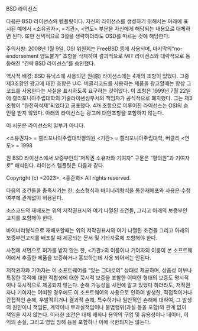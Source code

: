 BSD 라이선스



다음은 BSD 라이선스의 템플릿이다. 자신의 라이선스를 생성하기 위해서는 아래에 표시된 예에서 <소유권자>, <기관>, <연도> 부분을 자신에게 해당되는 내용으로 대체하면 된다. 또한 선택적으로 3절을 생략하더라도 OSD를 따르는 것에 해당한다.


주의사항: 2008년 1월 9일, OSI 위원회는 FreeBSD 등에 사용되며, 마지막의“no-endorsement 양도불가” 조항을 삭제하여 결과적으로 MIT 라이선스와 대략적으로 동등해진 “간략 BSD 라이선스”를 승인했다.


역사적 배경: BSD 유닉스에 사용되던 원(原) 라이선스에는 4개의 조항이 있었다. 그중 제3조항인 광고에 대한 조항은 U.C. 버클리코드를 사용하는 제품을 광고할때는 항상 그 코드를 사용한다는 사실을 표시하도록 요구하는 것이었다. 이 조항은 1999년 7월 22일에 캘리포니아주립대학의 기술라이센싱부서의 책임자가 공식적으로 폐지했다. 그는 제3조항이 “완전히삭제”되었다고 공표했다. 4개 조항으로 이루어진 라이선스는 OSI의 승인을 받지 않았다. 아래의 라이선스는 광고에 대한조항을 포함하지 않는다.

이 서문은 라이선스의 일부가 아니다.


<소유권자> = 캘리포니아주립대학평의원
<기관> = 캘리포니아주립대학, 버클리
<연도> = 1998


원 BSD 라이선스에서 보증부인의“저작권 소유자와 기여자” 구문은 “평의원”과 기여자로” 해석된다. 라이선스 템플릿은 다음과 같다.


Copyright (c) <2023>, <홍준희>
All rights reserved.


다음의 조건들을 충족시키는 한, 소스형식과 바이너리형식을 통한재배포와 사용은 수정여부에 관계없이 허용된다.


소스코드의 재배포는 위의 저작권표시와 여기 나열된 조건들, 그리고 아래의 보증부인 고지를 포함해야 한다.

바이너리형식으로 재배포할때는 위의 저작권표시와 여기 나열된 조건들 그리고 아래의 보증부인고지를 배포할 때 제공되는 문서 및 기타자료에 포함해야 한다.

 

사전에 서면으로 허가를 받지 않는 한, <기관>의 이름이나 기여자의 이름이 본 소프트웨어에서 추출한 제품을 보증하거나 홍보하는데 사용 되어서는 안된다.


저작권자와 기여자는 이 소프트웨어를 “있는 그대로의” 상태로 제공하며, 상품성 여부나 특정한 목적에 대한 적합성에 대한 묵시적 보증을 포함한 어떠한 형태의 보증도 명시적이나 묵시적으로 제공되지 않는다.  손해 가능성을 사전에 알고 있었다 하더라도, 저작권자나 기여자는 어떠한 경우에도 이 소프트웨어의 사용으로 인하여 발생한, 직접적이거나 간접적인 손해, 우발적이거나 결과적 손해, 특수하거나 일반적인 손해에 대하여, 그 발생의 원인이나 책임론, 계약이나 무과실책임이나 불법행위(과실 등을 포함)와 관계 없이 책임을 지지 않는다. 이러한 조건은 대체 재화나 용역의 구입 및 유용성이나 데이터, 이익의 손실, 그리고 영업 방해 등을 포함하나 이에 국한되지는 않는다.